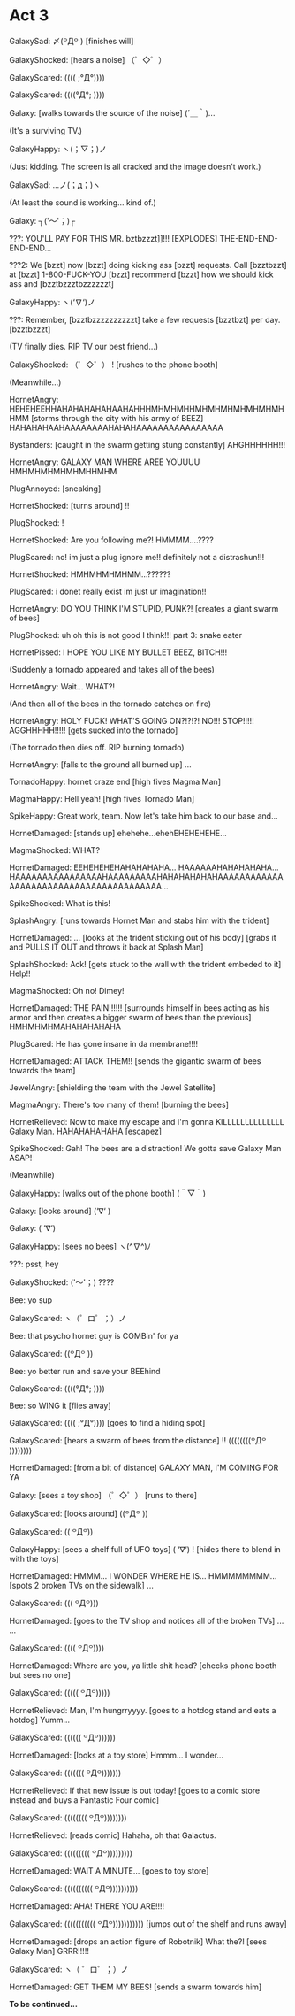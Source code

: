 <h1>Act 3</h1>

GalaxySad: 〆(꒪Д꒪ ) [finishes will]

GalaxyShocked: [hears a noise] （゜◇゜）

GalaxyScared: (((( ;°Д°))))

GalaxyScared: ((((°Д°; ))))

Galaxy: [walks towards the source of the noise] (´＿｀)...

(It's a surviving TV.)

GalaxyHappy: ヽ(；▽；)ノ

(Just kidding. The screen is all cracked and the image doesn't work.)

GalaxySad: ...ノ(；д；)ヽ

(At least the sound is working... kind of.)

Galaxy: ┐('～'；)┌

???: YOU'LL PAY FOR THIS MR. bztbzzzt]]!!! [EXPLODES] THE-END-END-END-END...

???2: We [bzzt] now [bzzt] doing kicking ass [bzzt] requests. Call [bzztbzzt] at [bzzt] 1-800-FUCK-YOU [bzzt] recommend [bzzt] how we should kick ass and [bzztbzzztbzzzzzzt]

GalaxyHappy: ヽ(‘∇‘)ノ

???: Remember, [bzztbzzzzzzzzzzt] take a few requests [bzztbzt] per day. [bzztbzzzt]

(TV finally dies. RIP TV our best friend...)

GalaxyShocked: （゜◇゜） ! [rushes to the phone booth]

(Meanwhile...)

HornetAngry: HEHEHEEHHAHAHAHAHAHAAHAHHHMHMHMHHMHMHMHMHMHMHMHHMM [storms through the city with his army of BEEZ] HAHAHAHAAHAAAAAAAAHAHAHAAAAAAAAAAAAAAAA

Bystanders: [caught in the swarm getting stung constantly] AHGHHHHHH!!!

HornetAngry: GALAXY MAN WHERE AREE YOUUUU HMHMHMHMHMHMHHMHM

PlugAnnoyed: [sneaking]

HornetShocked: [turns around] !!

PlugShocked: !

HornetShocked: Are you following me?! HMMMM....????

PlugScared: no! im just a plug ignore me!! definitely not a distrashun!!!

HornetShocked: HMHMHMHMHMM...??????

PlugScared: i donet really exist im just ur imagination!!

HornetAngry: DO YOU THINK I'M STUPID, PUNK?! [creates a giant swarm of bees]

PlugShocked: uh oh this is not good I think!!! part 3: snake eater

HornetPissed: I HOPE YOU LIKE MY BULLET BEEZ, BITCH!!!

(Suddenly a tornado appeared and takes all of the bees)

HornetAngry: Wait... WHAT?!

(And then all of the bees in the tornado catches on fire)

HornetAngry: HOLY FUCK! WHAT'S GOING ON?!?!?! NO!!! STOP!!!!! AGGHHHHH!!!!! [gets sucked into the tornado]

(The tornado then dies off. RIP burning tornado)

HornetAngry: [falls to the ground all burned up] ...

TornadoHappy: hornet craze end [high fives Magma Man]

MagmaHappy: Hell yeah! [high fives Tornado Man]

SpikeHappy: Great work, team. Now let's take him back to our base and...

HornetDamaged: [stands up] ehehehe...ehehEHEHEHEHE...

MagmaShocked: WHAT?

HornetDamaged: EEHEHEHEHAHAHAHAHA... HAAAAAAHAHAHAHAHA... HAAAAAAAAAAAAAAAAHAAAAAAAAAHAHAHAHAHAHAAAAAAAAAAAAAAAAAAAAAAAAAAAAAAAAAAAAAAAA...

SpikeShocked: What is this!

SplashAngry: [runs towards Hornet Man and stabs him with the trident]

HornetDamaged: ... [looks at the trident sticking out of his body] [grabs it and PULLS IT OUT and throws it back at Splash Man]

SplashShocked: Ack! [gets stuck to the wall with the trident embeded to it] Help!!

MagmaShocked: Oh no! Dimey!

HornetDamaged: THE PAIN!!!!!! [surrounds himself in bees acting as his armor and then creates a bigger swarm of bees than the previous] HMHMHMHMAHAHAHAHAHA

PlugScared: He has gone insane in da membrane!!!!

HornetDamaged: ATTACK THEM!! [sends the gigantic swarm of bees towards the team]

JewelAngry: [shielding the team with the Jewel Satellite]

MagmaAngry: There's too many of them! [burning the bees]

HornetRelieved: Now to make my escape and I'm gonna KILLLLLLLLLLLLLL Galaxy Man. HAHAHAHAHAHA [escapez]

SpikeShocked: Gah! The bees are a distraction! We gotta save Galaxy Man ASAP!

(Meanwhile)

GalaxyHappy: [walks out of the phone booth] (＾▽＾)

Galaxy: [looks around] (‘∇‘ )

Galaxy: ( ‘∇‘)

GalaxyHappy: [sees no bees] ヽ(^∇^)ﾉ

???: psst, hey

GalaxyShocked: ('～'；) ????

Bee: yo sup

GalaxyScared: ヽ（゜ロ゜；）ノ

Bee: that psycho hornet guy is COMBin' for ya

GalaxyScared: ((꒪Д꒪ ))

Bee: yo better run and save your BEEhind

GalaxyScared: ((((°Д°; ))))

Bee: so WING it [flies away]

GalaxyScared: (((( ;°Д°)))) [goes to find a hiding spot]

GalaxyScared: [hears a swarm of bees from the distance] !! ((((((((꒪Д꒪ ))))))))

HornetDamaged: [from a bit of distance] GALAXY MAN, I'M COMING FOR YA

Galaxy: [sees a toy shop] （゜◇゜） [runs to there]

GalaxyScared: [looks around] ((꒪Д꒪ ))

GalaxyScared: (( ꒪Д꒪))

GalaxyHappy: [sees a shelf full of UFO toys] ( ‘∇‘) ! [hides there to blend in with the toys]

HornetDamaged: HMMM... I WONDER WHERE HE IS... HMMMMMMMM... [spots 2 broken TVs on the sidewalk] ...

GalaxyScared: ((( ꒪Д꒪)))

HornetDamaged: [goes to the TV shop and notices all of the broken TVs] ... ...

GalaxyScared: (((( ꒪Д꒪))))

HornetDamaged: Where are you, ya little shit head? [checks phone booth but sees no one]

GalaxyScared: ((((( ꒪Д꒪)))))

HornetRelieved: Man, I'm hungrryyyy. [goes to a hotdog stand and eats a hotdog] Yumm...

GalaxyScared: (((((( ꒪Д꒪))))))

HornetDamaged: [looks at a toy store] Hmmm... I wonder...

GalaxyScared: ((((((( ꒪Д꒪)))))))

HornetRelieved: If that new issue is out today! [goes to a comic store instead and buys a Fantastic Four comic]

GalaxyScared: (((((((( ꒪Д꒪))))))))

HornetRelieved: [reads comic] Hahaha, oh that Galactus.

GalaxyScared: ((((((((( ꒪Д꒪)))))))))

HornetDamaged: WAIT A MINUTE... [goes to toy store]

GalaxyScared: (((((((((( ꒪Д꒪))))))))))

HornetDamaged: AHA! THERE YOU ARE!!!!

GalaxyScared: ((((((((((( ꒪Д꒪))))))))))) [jumps out of the shelf and runs away]

HornetDamaged: [drops an action figure of Robotnik] What the?! [sees Galaxy Man] GRRR!!!!!

GalaxyScared: ヽ（ ゜ロ゜；）ノ

HornetDamaged: GET THEM MY BEES! [sends a swarm towards him]



**To be continued...**

<script src="assets/js/replacediv.js"></script>
<script src="assets/js/mugshots.js"></script>
